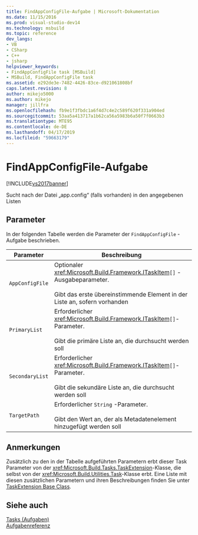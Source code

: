 ```yaml
---
title: FindAppConfigFile-Aufgabe | Microsoft-Dokumentation
ms.date: 11/15/2016
ms.prod: visual-studio-dev14
ms.technology: msbuild
ms.topic: reference
dev_langs:
- VB
- CSharp
- C++
- jsharp
helpviewer_keywords:
- FindAppConfigFile task [MSBuild]
- MSBuild, FindAppConfigFile task
ms.assetid: e292de3e-7482-4426-83ce-d921061808bf
caps.latest.revision: 8
author: mikejo5000
ms.author: mikejo
manager: jillfra
ms.openlocfilehash: fb9e1f3fbdc1a6f4d7c4e2c589f620f331a904ed
ms.sourcegitcommit: 53aa5a413717a1b62ca56a5983b6a50f7f0663b3
ms.translationtype: MTE95
ms.contentlocale: de-DE
ms.lasthandoff: 04/17/2019
ms.locfileid: "59663179"
---
```

# <a name="findappconfigfile-task"></a>FindAppConfigFile-Aufgabe
[!INCLUDE[vs2017banner](../includes/vs2017banner.md)]

Sucht nach der Datei „app.config“ (falls vorhanden) in den angegebenen Listen  
  
## <a name="parameters"></a>Parameter  
 In der folgenden Tabelle werden die Parameter der `FindAppConfigFile` -Aufgabe beschrieben.  
  
|Parameter|Beschreibung|  
|---------------|-----------------|  
|`AppConfigFile`|Optionaler <xref:Microsoft.Build.Framework.ITaskItem>`[]` -Ausgabeparameter.<br /><br /> Gibt das erste übereinstimmende Element in der Liste an, sofern vorhanden|  
|`PrimaryList`|Erforderlicher <xref:Microsoft.Build.Framework.ITaskItem>`[]`-Parameter.<br /><br /> Gibt die primäre Liste an, die durchsucht werden soll|  
|`SecondaryList`|Erforderlicher <xref:Microsoft.Build.Framework.ITaskItem>`[]`-Parameter.<br /><br /> Gibt die sekundäre Liste an, die durchsucht werden soll|  
|`TargetPath`|Erforderlicher `String` -Parameter.<br /><br /> Gibt den Wert an, der als Metadatenelement hinzugefügt werden soll|  
  
## <a name="remarks"></a>Anmerkungen  
 Zusätzlich zu den in der Tabelle aufgeführten Parametern erbt dieser Task Parameter von der <xref:Microsoft.Build.Tasks.TaskExtension>-Klasse, die selbst von der <xref:Microsoft.Build.Utilities.Task>-Klasse erbt. Eine Liste mit diesen zusätzlichen Parametern und ihren Beschreibungen finden Sie unter [TaskExtension Base Class](../msbuild/taskextension-base-class.md).  
  
## <a name="see-also"></a>Siehe auch  
 [Tasks (Aufgaben)](../msbuild/msbuild-tasks.md)   
 [Aufgabenreferenz](../msbuild/msbuild-task-reference.md)

